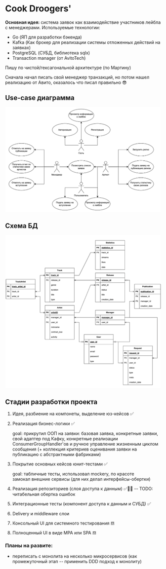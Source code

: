 
# Cook Droogers'

**Основная идея:** система заявок как взаимодействие участников лейбла с менеджерами.
Используемые технологии: 

- Go (ЯП для разработки бэкенда)
- Kafka (Как брокер для реализации системы отложенных действий на заявках)
- PostgreSQL (СУБД, библиотека sqlx)
- Transaction manager (от AvitoTech)

Пишу по чистой/гексагональной архитектуре (по Мартину)

Сначала начал писать свой менеджер транзакций, но потом нашел реализацию от Авито, оказалось что писал правильно 😎

## Use-case диаграмма
![alt text](pics/use-case.png)

## Схема БД
![alt text](pics/db.png)

## Стадии разработки проекта

1. Идея, разбиение на компонеты, выделение юз-кейсов ✅
2. Реализация бизнес-логики ✅

    goal: прикрутил ООП на заявки: базовая заявка, конкретные заявки, свой адаптер под Кафку, конкретные реализации ConsumerGroupHandler'ов и ручное управление жизненным циклом сообщения (+ коллекция критериев оценивания заявки на публикацию с абстрактными фабриками)

3. Покрытие основных кейсов юнит-тестами ✅

    goal: табличные тесты, использовал mockery, по красоте замокал внешние сервисы (для них делал интерфейсы-обертки)

4. Реализация репозиториев (слоя доступа к данным) ✅🧑‍🦽 -- TODO: читабельная обертка ошибок
5. Интеграционные тесты (компонент доступа к данным и СУБД) ✅
6. Delivery и middleware слои
7. Консольный UI для системного тестирования 𝌗
8. Полноценный UI в виде MPA или SPA 𝌗

### Планы на развите:
- переписать с монолита на несколько микросервисов (как промежуточный этап -- применить DDD подход к монолиту)